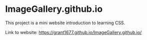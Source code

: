 # ImageGallery.github.io
This project is a mini website introduction to learning CSS. 

Link to website: https://grant1677.github.io/ImageGallery.github.io/
